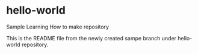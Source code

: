 # hello-world
Sample Learning How to make repository

This is the README file from the newly created sampe branch under hello-world repository.
